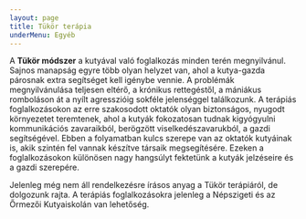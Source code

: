 ```yaml
---
layout: page
title: Tükör terápia
underMenu: Egyéb
---
```


A **Tükör módszer** a kutyával való foglalkozás minden terén megnyilvánul. Sajnos manapság egyre több olyan helyzet van, ahol a kutya-gazda párosnak extra segítséget kell igénybe vennie. A problémák megnyilvánulása teljesen eltérő, a krónikus rettegéstől, a mániákus romboláson át a nyílt agresszióig sokféle jelenséggel találkozunk. A terápiás foglalkozásokon az erre szakosodott oktatók olyan biztonságos, nyugodt környezetet teremtenek, ahol a kutyák fokozatosan tudnak kigyógyulni kommunikációs zavaraikból, berögzött viselkedészavarukból, a gazdi segítségével. Ebben a folyamatban kulcs szerepe van az oktatók kutyáinak is, akik szintén fel vannak készítve társaik megsegítésére. Ezeken a foglalkozásokon különösen nagy hangsúlyt fektetünk a kutyák jelzéseire és a gazdi szerepére.
 
Jelenleg még nem áll rendelkezésre írásos anyag a Tükör terápiáról, de dolgozunk rajta. A terápiás foglalkozásokra jelenleg a Népszigeti és az Őrmezői Kutyaiskolán van lehetőség.